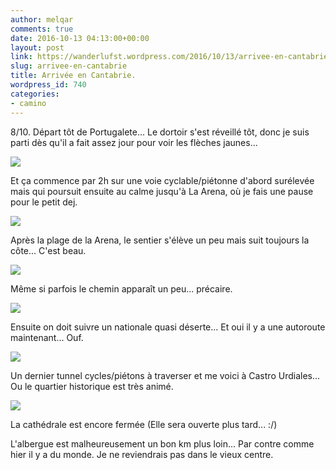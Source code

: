 ```yaml
---
author: melqar
comments: true
date: 2016-10-13 04:13:00+00:00
layout: post
link: https://wanderlufst.wordpress.com/2016/10/13/arrivee-en-cantabrie/
slug: arrivee-en-cantabrie
title: Arrivée en Cantabrie.
wordpress_id: 740
categories:
- camino
---
```


8/10. Départ tôt de Portugalete... Le dortoir s'est réveillé tôt, donc je suis parti dès qu'il a fait assez jour pour voir les flèches jaunes...

[![](http://wanderlufst.files.wordpress.com/2016/10/wp-image-900588892jpg.jpg)](http://wanderlufst.files.wordpress.com/2016/10/wp-image-900588892jpg.jpg)

Et ça commence par 2h sur une voie cyclable/piétonne d'abord surélevée mais qui poursuit ensuite au calme jusqu'à La Arena, où je fais une pause pour le petit dej.

[![](http://wanderlufst.files.wordpress.com/2016/10/wp-image-234362213jpg.jpg)](http://wanderlufst.files.wordpress.com/2016/10/wp-image-234362213jpg.jpg)

Après la plage de la Arena, le sentier s'élève un peu mais suit toujours la côte... C'est beau.

[![](http://wanderlufst.files.wordpress.com/2016/10/wp-image-910746805jpg.jpg)](http://wanderlufst.files.wordpress.com/2016/10/wp-image-910746805jpg.jpg)

Même si parfois le chemin apparaît un peu... précaire.

[![](http://wanderlufst.files.wordpress.com/2016/10/wp-image-1129681297jpg.jpg)](http://wanderlufst.files.wordpress.com/2016/10/wp-image-1129681297jpg.jpg)

Ensuite on doit suivre un nationale quasi déserte... Et oui il y a une autoroute maintenant... Ouf.

[![](http://wanderlufst.files.wordpress.com/2016/10/wp-image-1066205121jpg.jpg)](http://wanderlufst.files.wordpress.com/2016/10/wp-image-1066205121jpg.jpg)

Un dernier tunnel cycles/piétons à traverser et me voici à Castro Urdiales... Ou le quartier historique est très animé.

[![](http://wanderlufst.files.wordpress.com/2016/10/wp-image-1487063157jpg.jpg)](http://wanderlufst.files.wordpress.com/2016/10/wp-image-1487063157jpg.jpg)

La cathédrale est encore fermée (Elle sera ouverte plus tard... :/)

L'albergue est malheureusement un bon km plus loin... Par contre comme hier il y a du monde. Je ne reviendrais pas dans le vieux centre.
